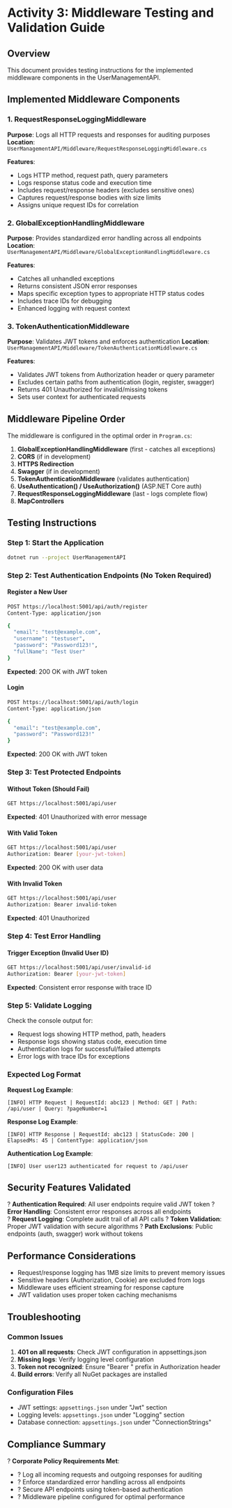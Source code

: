 # Activity 3: Middleware Testing and Validation Guide

## Overview
This document provides testing instructions for the implemented middleware components in the UserManagementAPI.

## Implemented Middleware Components

### 1. RequestResponseLoggingMiddleware
**Purpose**: Logs all HTTP requests and responses for auditing purposes
**Location**: `UserManagementAPI/Middleware/RequestResponseLoggingMiddleware.cs`

**Features**:
- Logs HTTP method, request path, query parameters
- Logs response status code and execution time
- Includes request/response headers (excludes sensitive ones)
- Captures request/response bodies with size limits
- Assigns unique request IDs for correlation

### 2. GlobalExceptionHandlingMiddleware
**Purpose**: Provides standardized error handling across all endpoints
**Location**: `UserManagementAPI/Middleware/GlobalExceptionHandlingMiddleware.cs`

**Features**:
- Catches all unhandled exceptions
- Returns consistent JSON error responses
- Maps specific exception types to appropriate HTTP status codes
- Includes trace IDs for debugging
- Enhanced logging with request context

### 3. TokenAuthenticationMiddleware
**Purpose**: Validates JWT tokens and enforces authentication
**Location**: `UserManagementAPI/Middleware/TokenAuthenticationMiddleware.cs`

**Features**:
- Validates JWT tokens from Authorization header or query parameter
- Excludes certain paths from authentication (login, register, swagger)
- Returns 401 Unauthorized for invalid/missing tokens
- Sets user context for authenticated requests

## Middleware Pipeline Order

The middleware is configured in the optimal order in `Program.cs`:

1. **GlobalExceptionHandlingMiddleware** (first - catches all exceptions)
2. **CORS** (if in development)
3. **HTTPS Redirection**
4. **Swagger** (if in development)
5. **TokenAuthenticationMiddleware** (validates authentication)
6. **UseAuthentication() / UseAuthorization()** (ASP.NET Core auth)
7. **RequestResponseLoggingMiddleware** (last - logs complete flow)
8. **MapControllers**

## Testing Instructions

### Step 1: Start the Application
```bash
dotnet run --project UserManagementAPI
```

### Step 2: Test Authentication Endpoints (No Token Required)

#### Register a New User
```bash
POST https://localhost:5001/api/auth/register
Content-Type: application/json

{
  "email": "test@example.com",
  "username": "testuser",
  "password": "Password123!",
  "fullName": "Test User"
}
```

**Expected**: 200 OK with JWT token

#### Login
```bash
POST https://localhost:5001/api/auth/login
Content-Type: application/json

{
  "email": "test@example.com",
  "password": "Password123!"
}
```

**Expected**: 200 OK with JWT token

### Step 3: Test Protected Endpoints

#### Without Token (Should Fail)
```bash
GET https://localhost:5001/api/user
```

**Expected**: 401 Unauthorized with error message

#### With Valid Token
```bash
GET https://localhost:5001/api/user
Authorization: Bearer [your-jwt-token]
```

**Expected**: 200 OK with user data

#### With Invalid Token
```bash
GET https://localhost:5001/api/user
Authorization: Bearer invalid-token
```

**Expected**: 401 Unauthorized

### Step 4: Test Error Handling

#### Trigger Exception (Invalid User ID)
```bash
GET https://localhost:5001/api/user/invalid-id
Authorization: Bearer [your-jwt-token]
```

**Expected**: Consistent error response with trace ID

### Step 5: Validate Logging

Check the console output for:
- Request logs showing HTTP method, path, headers
- Response logs showing status code, execution time
- Authentication logs for successful/failed attempts
- Error logs with trace IDs for exceptions

### Expected Log Format

**Request Log Example**:
```
[INFO] HTTP Request | RequestId: abc123 | Method: GET | Path: /api/user | Query: ?pageNumber=1
```

**Response Log Example**:
```
[INFO] HTTP Response | RequestId: abc123 | StatusCode: 200 | ElapsedMs: 45 | ContentType: application/json
```

**Authentication Log Example**:
```
[INFO] User user123 authenticated for request to /api/user
```

## Security Features Validated

? **Authentication Required**: All user endpoints require valid JWT token
? **Error Handling**: Consistent error responses across all endpoints  
? **Request Logging**: Complete audit trail of all API calls
? **Token Validation**: Proper JWT validation with secure algorithms
? **Path Exclusions**: Public endpoints (auth, swagger) work without tokens

## Performance Considerations

- Request/response logging has 1MB size limits to prevent memory issues
- Sensitive headers (Authorization, Cookie) are excluded from logs
- Middleware uses efficient streaming for response capture
- JWT validation uses proper token caching mechanisms

## Troubleshooting

### Common Issues

1. **401 on all requests**: Check JWT configuration in appsettings.json
2. **Missing logs**: Verify logging level configuration
3. **Token not recognized**: Ensure "Bearer " prefix in Authorization header
4. **Build errors**: Verify all NuGet packages are installed

### Configuration Files

- JWT settings: `appsettings.json` under "Jwt" section
- Logging levels: `appsettings.json` under "Logging" section
- Database connection: `appsettings.json` under "ConnectionStrings"

## Compliance Summary

? **Corporate Policy Requirements Met**:
- ? Log all incoming requests and outgoing responses for auditing
- ? Enforce standardized error handling across all endpoints  
- ? Secure API endpoints using token-based authentication
- ? Middleware pipeline configured for optimal performance